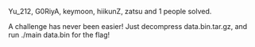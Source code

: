 Yu_212, G0RiyA, keymoon, hiikunZ, zatsu and 1 people solved.

A challenge has never been easier!
Just decompress data.bin.tar.gz, and run ./main data.bin for the flag!
